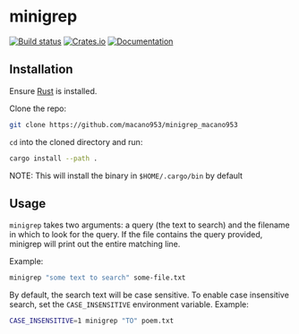 # minigrep

[![Build status](https://github.com/macano953/minigrep_macano953/actions/workflows/rust.yml/badge.svg?branch=main)](https://github.com/tokio-rs/axum/actions/workflows/CI.yml)
[![Crates.io](https://img.shields.io/crates/v/minigrep_macano953)](https://crates.io/crates/minigrep_macano953)
[![Documentation](https://docs.rs/minigrep_macano953/badge.svg)](https://docs.rs/minigrep_macano953)

## Installation

Ensure [Rust](https://doc.rust-lang.org/book/ch01-01-installation.html) is installed.

Clone the repo:

```bash
git clone https://github.com/macano953/minigrep_macano953
```

`cd` into the cloned directory and run:

```bash
cargo install --path .
```

NOTE: This will install the binary in `$HOME/.cargo/bin` by default

## Usage

`minigrep` takes two arguments: a query (the text to search) and the filename in which to look for the query. If the file contains the query provided, minigrep will print out the entire matching line.

Example:

```bash
minigrep "some text to search" some-file.txt
```

By default, the search text will be case sensitive. To enable case insensitive search, set the `CASE_INSENSITIVE` environment variable. Example:

```bash
CASE_INSENSITIVE=1 minigrep "TO" poem.txt
```